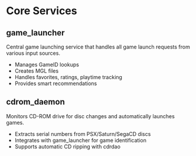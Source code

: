 # Core Services

## game_launcher
Central game launching service that handles all game launch requests from various input sources.
- Manages GameID lookups
- Creates MGL files
- Handles favorites, ratings, playtime tracking
- Provides smart recommendations

## cdrom_daemon
Monitors CD-ROM drive for disc changes and automatically launches games.
- Extracts serial numbers from PSX/Saturn/SegaCD discs
- Integrates with game_launcher for game identification
- Supports automatic CD ripping with cdrdao
